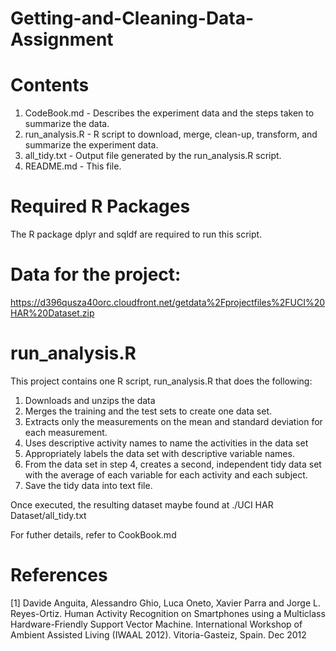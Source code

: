 # Getting-and-Cleaning-Data-Assignment

# Contents
1. CodeBook.md - Describes the experiment data and the steps taken to summarize the data.
2. run_analysis.R - R script to download, merge, clean-up, transform, and summarize the experiment data.
3. all_tidy.txt - Output file generated by the run_analysis.R script.
4. README.md - This file.

# Required R Packages
The R package dplyr and sqldf are required to run this script.

# Data for the project:

https://d396qusza40orc.cloudfront.net/getdata%2Fprojectfiles%2FUCI%20HAR%20Dataset.zip

# run_analysis.R
This project contains one R script, run_analysis.R that does the following:
1. Downloads and unzips the data
2. Merges the training and the test sets to create one data set.
3. Extracts only the measurements on the mean and standard deviation for each measurement.
4. Uses descriptive activity names to name the activities in the data set
5. Appropriately labels the data set with descriptive variable names.
6. From the data set in step 4, creates a second, independent tidy data set with the average of each variable for each activity and each subject.
7. Save the tidy data into text file.

Once executed, the resulting dataset maybe found at ./UCI HAR Dataset/all_tidy.txt

For futher details, refer to CookBook.md

# References
[1] Davide Anguita, Alessandro Ghio, Luca Oneto, Xavier Parra and Jorge L. Reyes-Ortiz. Human Activity Recognition on Smartphones using a Multiclass Hardware-Friendly Support Vector Machine. International Workshop of Ambient Assisted Living (IWAAL 2012). Vitoria-Gasteiz, Spain. Dec 2012



